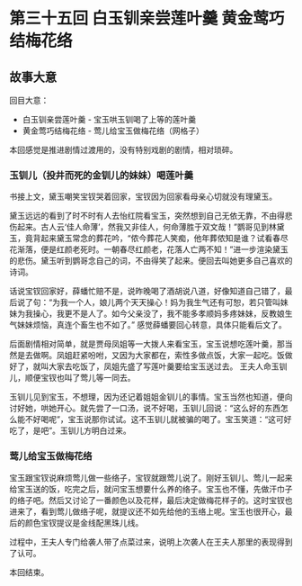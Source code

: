# 第三十五回 白玉钏亲尝莲叶羹 黄金莺巧结梅花络

## 故事大意

回目大意：

* 白玉钏亲尝莲叶羹 - 宝玉哄玉钏喝了上等的莲叶羹
* 黄金莺巧结梅花络 - 莺儿给宝玉做梅花络（网格子）

本回感觉是推进剧情过渡用的，没有特别戏剧的剧情，相对琐碎。

### 玉钏儿（投井而死的金钏儿的妹妹）喝莲叶羹

书接上文，黛玉嘲笑宝钗哭着回家，宝钗因为回家看母亲心切就没有理黛玉。

黛玉远远的看到了时不时有人去怡红院看宝玉，突然想到自己无依无靠，不由得悲伤起来。古人云‘佳人命薄’，然我又非佳人，何命薄胜于双文哉！”鹦哥见到林黛玉，竟背起来黛玉常念的葬花吟，“侬今葬花人笑痴，他年葬侬知是谁？试看春尽花渐落，便是红颜老死时。一朝春尽红颜老，花落人亡两不知！”进一步渲染黛玉的悲伤。黛玉听到鹦哥念自己的词，不由得笑了起来。便回去叫她更多自己喜欢的诗词。

话说宝钗回家好，薛蟠忙赔不是，说昨晚喝了酒胡说八道，好像知道自己错了，最后说了句：“为我一个人，娘儿两个天天操心！妈为我生气还有可恕，若只管叫妹妹为我操心，我更不是人了。如今父亲没了，我不能多孝顺妈多疼妹妹，反教娘生气妹妹烦恼，真连个畜生也不如了。” 感觉薛蟠要回心转意，具体只能看后文了。

后面剧情相对简单，就是贾母凤姐等一大拨人来看宝玉，宝玉说想吃莲叶羹，那当然是去做啊。凤姐赶紧吩咐，又因为大家都在，索性多做点饭，大家一起吃。饭做好了，就叫大家去吃饭了，凤姐先盛了写莲叶羹要给宝玉送过去。 王夫人命玉钏儿，顺便宝钗也叫了莺儿等一同去。

玉钏儿见到宝玉，不想理，因为还记着姐姐金钏儿的事情。宝玉当然也知道，便向讨好她，哄她开心。就先尝了一口汤，说不好喝，玉钏儿回说：“这么好的东西怎么能不好喝呢”，宝玉说那你试试。这不玉钏儿就被骗的喝了。宝玉笑道：“这可好吃了，是吧”。玉钏儿方明白过来。

### 莺儿给宝玉做梅花络

宝玉跟宝钗说麻烦莺儿做一些络子，宝钗就跟莺儿说了。刚好玉钏儿、莺儿一起来给宝玉送的饭，吃完之后，就问宝玉想要什么养的络子。宝玉也不懂，先做汗巾子的络子吧。然后又讨论了一番颜色以及花样，最后决定做梅花样子的。这时宝钗也进来了，看到莺儿做络子呢，就提议还不如先给他的玉络上呢。宝玉也很开心，最后的颜色宝钗提议是金线配黑珠儿线。

过程中，王夫人专门给袭人带了点菜过来，说明上次袭人在王夫人那里的表现得到了认可。

本回结束。
